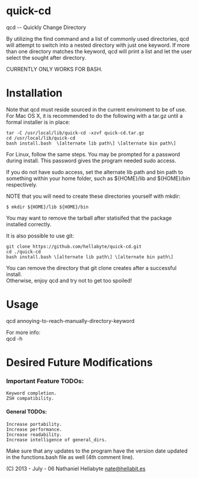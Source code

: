 quick-cd
========

qcd -- Quickly Change Directory 

By utilizing the find command and a list of commonly used directories,
qcd will attempt to switch into a nested directory with just one keyword.
If more than one directory matches the keyword, qcd will print a list and let the
user select the sought after directory. 

CURRENTLY ONLY WORKS FOR BASH.

Installation
============

Note that qcd must reside sourced in the current enviroment to be of use.
For Mac OS X, it is recommended to do the following with a
 tar.gz until a formal installer is in place:

    tar -C /usr/local/lib/quick-cd -xzvf quick-cd.tar.gz
    cd /usr/local/lib/quick-cd  
    bash install.bash  \[alternate lib path\] \[alternate bin path\]

For Linux, follow the same steps. You may be prompted for a password during install.
This password gives the program needed sudo access.  

If you do not have sudo access, set the alternate lib path and bin path to 
something within your home folder, such as ${HOME}/lib and ${HOME}/bin 
respectively.  

NOTE that you will need to create these directories yourself with mkdir:  

    $ mkdir ${HOME}/lib ${HOME}/bin

You may want to remove the tarball after statisifed that the package installed correctly.

It is also possible to use git:

    git clone https://github.com/hellabyte/quick-cd.git  
    cd ./quick-cd  
    bash install.bash \[alternate lib path\] \[alternate bin path\]

You can remove the directory that git clone creates after a successful install.  
Otherwise, enjoy qcd and try not to get too spoiled!
    
Usage
=====

qcd annoying-to-reach-manually-directory-keyword

For more info:  
    qcd -h

Desired Future Modifications
============================
### Important Feature TODOs: ###
    Keyword completion.  
    ZSH compatibility.  


#### General TODOs: ####
    Increase portability.                    
    Increase performance.                    
    Increase readability.                    
    Increase intelligence of general_dirs.   

Make sure that any updates to the program have the version date updated in the functions.bash
file as well (4th comment line).

(C) 2013 - July - 06 Nathaniel Hellabyte nate@hellabit.es
